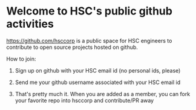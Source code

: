 # Welcome to HSC's public github activities

https://github.com/hsccorp is a public space for HSC engineers to contribute to open source projects hosted on github. 

How to join:
1) Sign up on github with your HSC email id (no personal ids, please)

2) Send me your github username associated with your HSC email id

3) That's pretty much it. When you are added as a member, you can fork your favorite repo into hsccorp and contribute/PR away
